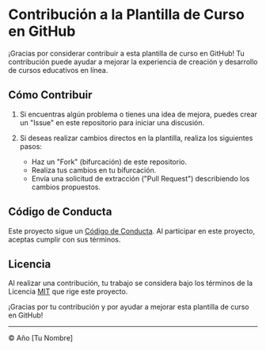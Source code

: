 # Contribución a la Plantilla de Curso en GitHub

¡Gracias por considerar contribuir a esta plantilla de curso en GitHub! Tu contribución puede ayudar a mejorar la experiencia de creación y desarrollo de cursos educativos en línea.

## Cómo Contribuir

1. Si encuentras algún problema o tienes una idea de mejora, puedes crear un "Issue" en este repositorio para iniciar una discusión.

2. Si deseas realizar cambios directos en la plantilla, realiza los siguientes pasos:
   - Haz un "Fork" (bifurcación) de este repositorio.
   - Realiza tus cambios en tu bifurcación.
   - Envía una solicitud de extracción ("Pull Request") describiendo los cambios propuestos.

## Código de Conducta

Este proyecto sigue un [Código de Conducta](URL_del_Código_de_Conducta). Al participar en este proyecto, aceptas cumplir con sus términos.

## Licencia

Al realizar una contribución, tu trabajo se considera bajo los términos de la Licencia [MIT](LICENSE) que rige este proyecto.

¡Gracias por tu contribución y por ayudar a mejorar esta plantilla de curso en GitHub!

---

&copy; Año [Tu Nombre]
